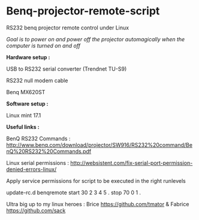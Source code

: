 # Benq-projector-remote-script

RS232 benq projector remote control under Linux

<i>Goal is to power on and power off the projector automagically when the computer is turned on and off</i>


<b> Hardware setup :</b>

USB to RS232 serial converter (Trendnet TU-S9)

RS232 null modem cable

Benq MX620ST


<b>Software setup :</b>

Linux mint 17.1


<b>Useful links :</b>

BenQ RS232 Commands : http://www.benq.com/download/projector/SW916/RS232%20command/BenQ%20RS232%20Commands.pdf

Linux serial permissions : http://websistent.com/fix-serial-port-permission-denied-errors-linux/


Apply service permissions for script to be executed in the right runlevels

update-rc.d benqremote start 30 2 3 4 5 . stop 70 0 1 .

Ultra big up to my linux heroes : 
Brice https://github.com/tmator
& Fabrice https://github.com/sack
